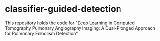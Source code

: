 # classifier-guided-detection
This repository holds the code for "Deep Learning in Computed Tomography Pulmonary Angiography Imaging: A Dual-Pronged Approach for Pulmonary Embolism Detection"
